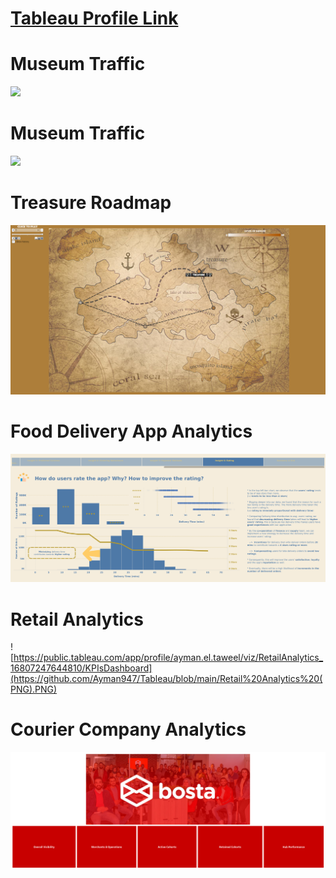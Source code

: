 
# [Tableau Profile Link](https://public.tableau.com/app/profile/ayman.el.taweel)



# **Museum Traffic**
![](https://github.com/Ayman947/Tableau-Vizs/blob/main/Eurovision%20Contest%20Dashboard%20(PNG).PNG)


# **Museum Traffic**
![](https://github.com/Ayman947/Tableau-Vizs/blob/main/Museum%20Traffic%20(PNG).PNG)


# **Treasure Roadmap**
![](https://github.com/Ayman947/Tableau/blob/main/Trasure%20Journey%20(PNG).PNG)

# **Food Delivery App Analytics**
![](https://github.com/Ayman947/Tableau/blob/main/Food%20Delivery%20App.png)


# **Retail Analytics**
![https://public.tableau.com/app/profile/ayman.el.taweel/viz/RetailAnalytics_16807247644810/KPIsDashboard](https://github.com/Ayman947/Tableau/blob/main/Retail%20Analytics%20(PNG).PNG)


# **Courier Company Analytics**
![](https://github.com/Ayman947/Tableau/blob/main/Courier%20Company%20Analytics%20(PNG).png)
